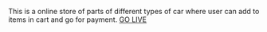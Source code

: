 This is a online store of parts of different types of car where user can add to items in cart and go for payment.
[GO LIVE](https://spareshub-website-clone.netlify.app/)
